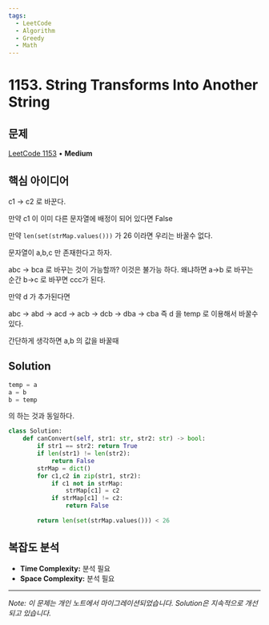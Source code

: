 ```yaml
---
tags:
  - LeetCode
  - Algorithm
  - Greedy
  - Math
---
```


# 1153. String Transforms Into Another String

## 문제

[LeetCode 1153](https://leetcode.com/problems/string-transforms-into-another-string/) • **Medium**

## 핵심 아이디어

c1 → c2 로 바꾼다.

만약 c1 이 이미 다른 문자열에 배정이 되어 있다면 False

만약 `len(set(strMap.values()))` 가 26 이라면 우리는 바꿀수 없다.

문자열이 a,b,c 만 존재한다고 하자.

abc → bca 로 바꾸는 것이 가능할까? 이것은 불가능 하다. 왜냐하면 a→b 로 바꾸는 순간 b→c 로 바꾸면 ccc가 된다.

만약 d 가 추가된다면

abc → abd → acd → acb → dcb → dba → cba 즉 d 을 temp 로 이용해서 바꿀수 있다.

간단하게 생각하면 a,b 의 값을 바꿀때

## Solution

```python
temp = a
a = b
b = temp
```

의 하는 것과 동일하다.

```python
class Solution:
    def canConvert(self, str1: str, str2: str) -> bool:
        if str1 == str2: return True
        if len(str1) != len(str2):
            return False
        strMap = dict()
        for c1,c2 in zip(str1, str2):
            if c1 not in strMap:
                strMap[c1] = c2
            if strMap[c1] != c2:
                return False
        
        return len(set(strMap.values())) < 26
```

## 복잡도 분석

- **Time Complexity:** 분석 필요
- **Space Complexity:** 분석 필요

---

*Note: 이 문제는 개인 노트에서 마이그레이션되었습니다. Solution은 지속적으로 개선되고 있습니다.*
